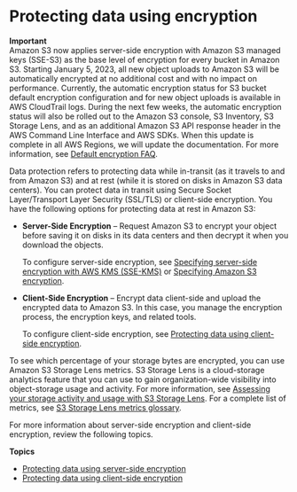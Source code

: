 # Protecting data using encryption<a name="UsingEncryption"></a>

**Important**  
Amazon S3 now applies server\-side encryption with Amazon S3 managed keys \(SSE\-S3\) as the base level of encryption for every bucket in Amazon S3\. Starting January 5, 2023, all new object uploads to Amazon S3 will be automatically encrypted at no additional cost and with no impact on performance\. Currently, the automatic encryption status for S3 bucket default encryption configuration and for new object uploads is available in AWS CloudTrail logs\. During the next few weeks, the automatic encryption status will also be rolled out to the Amazon S3 console, S3 Inventory, S3 Storage Lens, and as an additional Amazon S3 API response header in the AWS Command Line Interface and AWS SDKs\. When this update is complete in all AWS Regions, we will update the documentation\. For more information, see [Default encryption FAQ](https://docs.aws.amazon.com/AmazonS3/latest/userguide/default-encryption-faq.html)\.

Data protection refers to protecting data while in\-transit \(as it travels to and from Amazon S3\) and at rest \(while it is stored on disks in Amazon S3 data centers\)\. You can protect data in transit using Secure Socket Layer/Transport Layer Security \(SSL/TLS\) or client\-side encryption\. You have the following options for protecting data at rest in Amazon S3:
+ **Server\-Side Encryption** – Request Amazon S3 to encrypt your object before saving it on disks in its data centers and then decrypt it when you download the objects\. 

  To configure server\-side encryption, see [Specifying server\-side encryption with AWS KMS \(SSE\-KMS\)](specifying-kms-encryption.md) or [Specifying Amazon S3 encryption](specifying-s3-encryption.md)\.
+ **Client\-Side Encryption** – Encrypt data client\-side and upload the encrypted data to Amazon S3\. In this case, you manage the encryption process, the encryption keys, and related tools\.

  To configure client\-side encryption, see [Protecting data using client\-side encryption](UsingClientSideEncryption.md)\.

To see which percentage of your storage bytes are encrypted, you can use Amazon S3 Storage Lens metrics\. S3 Storage Lens is a cloud\-storage analytics feature that you can use to gain organization\-wide visibility into object\-storage usage and activity\. For more information, see [ Assessing your storage activity and usage with S3 Storage Lens](https://docs.aws.amazon.com/AmazonS3/latest/userguide/storage_lens?icmpid=docs_s3_user_guide_UsingEncryption.html)\. For a complete list of metrics, see [ S3 Storage Lens metrics glossary](https://docs.aws.amazon.com/AmazonS3/latest/userguide/storage_lens_metrics_glossary.html?icmpid=docs_s3_user_guide_UsingEncryption)\.

For more information about server\-side encryption and client\-side encryption, review the following topics\.

**Topics**
+ [Protecting data using server\-side encryption](serv-side-encryption.md)
+ [Protecting data using client\-side encryption](UsingClientSideEncryption.md)